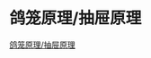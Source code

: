 <!--
 * @Author: tangdaoyong
 * @Date: 2021-02-01 11:38:07
 * @LastEditors: tangdaoyong
 * @LastEditTime: 2021-02-01 11:38:20
 * @Description: 鸽笼原理/抽屉原理
-->
# 鸽笼原理/抽屉原理

[鸽笼原理/抽屉原理](https://baike.baidu.com/item/%E6%8A%BD%E5%B1%89%E5%8E%9F%E7%90%86/233776?fr=aladdin)